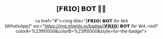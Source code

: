 <div align="center">

## [𝗙𝗥𝗜𝗢] 𝗕𝗢𝗧 👾🎲
<p align="center">

<a href="#"><img title="[𝗙𝗥𝗜𝗢] 𝗕𝗢𝗧 𝘧𝘰𝘳 𝘞𝘈 [𝘞𝘩𝘢𝘵𝘴𝘈𝘱𝘱]" src="https://img.shields.io/badge/[𝗙𝗥𝗜𝗢] 𝗕𝗢𝗧 𝘧𝘰𝘳 𝘞𝘈.-red?colorA=%23ff0000&colorB=%23ff0000&style=for-the-badge"></a> 
 </p>
